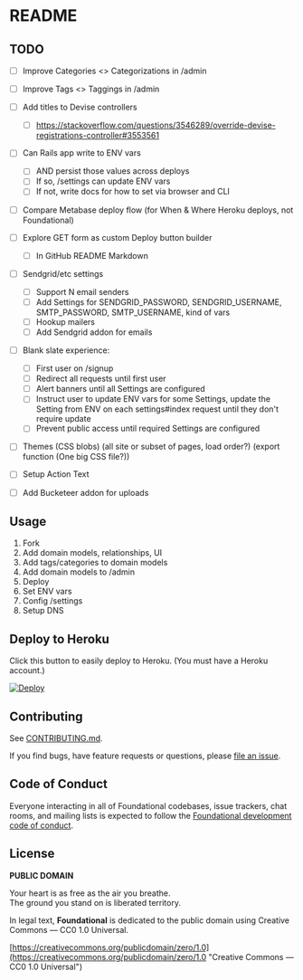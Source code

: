 # README

## TODO

- [ ] Improve Categories <> Categorizations in /admin
- [ ] Improve Tags <> Taggings in /admin

- [ ] Add titles to Devise controllers
  - [ ] https://stackoverflow.com/questions/3546289/override-devise-registrations-controller#3553561

- [ ] Can Rails app write to ENV vars
  - [ ] AND persist those values across deploys
  - [ ] If so, /settings can update ENV vars
  - [ ] If not, write docs for how to set via browser and CLI

- [ ] Compare Metabase deploy flow (for When & Where Heroku deploys, not Foundational)
- [ ] Explore GET form as custom Deploy button builder
  - [ ] In GitHub README Markdown

- [ ] Sendgrid/etc settings
  - [ ] Support N email senders
  - [ ] Add Settings for SENDGRID_PASSWORD, SENDGRID_USERNAME, SMTP_PASSWORD, SMTP_USERNAME, kind of vars
  - [ ] Hookup mailers
  - [ ] Add Sendgrid addon for emails

- [ ] Blank slate experience:
  - [ ] First user on /signup
  - [ ] Redirect all requests until first user
  - [ ] Alert banners until all Settings are configured
  - [ ] Instruct user to update ENV vars for some Settings, update the Setting from ENV on each settings#index request until they don't require update
  - [ ] Prevent public access until required Settings are configured

- [ ] Themes (CSS blobs) (all site or subset of pages, load order?) (export function (One big CSS file?))

- [ ] Setup Action Text

- [ ] Add Bucketeer addon for uploads


## Usage

1. Fork
2. Add domain models, relationships, UI
3. Add tags/categories to domain models
4. Add domain models to /admin
5. Deploy
6. Set ENV vars
7. Config /settings
8. Setup DNS

## Deploy to Heroku

Click this button to easily deploy to Heroku. (You must have a Heroku account.)

[![Deploy](https://www.herokucdn.com/deploy/button.png)](https://heroku.com/deploy)


## Contributing

See [CONTRIBUTING.md](https://github.com/veganstraightedge/foundational/blob/main/CONTRIBUTING.md).

If you find bugs, have feature requests or questions, please
[file an issue](https://github.com/veganstraightedge/foundational/issues).


## Code of Conduct

Everyone interacting in all of Foundational codebases, issue trackers, chat rooms, and mailing lists is expected to follow the
[Foundational development code of conduct](https://github.com/veganstraightedge/foundational/blob/main/CODE_OF_CONDUCT.md).


## License

**PUBLIC DOMAIN**

Your heart is as free as the air you breathe. \
The ground you stand on is liberated territory.

In legal text, **Foundational** is dedicated to the public domain
using Creative Commons — CC0 1.0 Universal.

[https://creativecommons.org/publicdomain/zero/1.0](https://creativecommons.org/publicdomain/zero/1.0 "Creative Commons — CC0 1.0 Universal")
